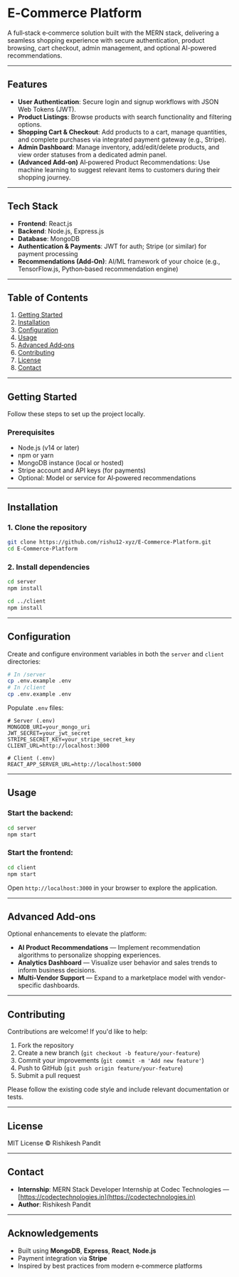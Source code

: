# E‑Commerce Platform

A full‑stack e‑commerce solution built with the MERN stack, delivering a seamless shopping experience with secure authentication, product browsing, cart checkout, admin management, and optional AI-powered recommendations.

---

##  Features

- **User Authentication**: Secure login and signup workflows with JSON Web Tokens (JWT).
- **Product Listings**: Browse products with search functionality and filtering options.
- **Shopping Cart & Checkout**: Add products to a cart, manage quantities, and complete purchases via integrated payment gateway (e.g., Stripe).
- **Admin Dashboard**: Manage inventory, add/edit/delete products, and view order statuses from a dedicated admin panel.
- **(Advanced Add‑on)** AI‑powered Product Recommendations: Use machine learning to suggest relevant items to customers during their shopping journey.

---

##  Tech Stack

- **Frontend**: React.js  
- **Backend**: Node.js, Express.js  
- **Database**: MongoDB  
- **Authentication & Payments**: JWT for auth; Stripe (or similar) for payment processing  
- **Recommendations (Add‑On)**: AI/ML framework of your choice (e.g., TensorFlow.js, Python‑based recommendation engine)

---

##  Table of Contents

1. [Getting Started](#getting-started)  
2. [Installation](#installation)  
3. [Configuration](#configuration)  
4. [Usage](#usage)  
5. [Advanced Add‑ons](#advanced-add-ons)  
6. [Contributing](#contributing)  
7. [License](#license)  
8. [Contact](#contact)

---

##  Getting Started

Follow these steps to set up the project locally.

### Prerequisites

- Node.js (v14 or later)  
- npm or yarn  
- MongoDB instance (local or hosted)  
- Stripe account and API keys (for payments)  
- Optional: Model or service for AI‑powered recommendations

---

##  Installation

### 1. Clone the repository
```bash
git clone https://github.com/rishu12-xyz/E-Commerce-Platform.git
cd E-Commerce-Platform
```

### 2. Install dependencies
```bash
cd server
npm install

cd ../client
npm install
```

---

##  Configuration

Create and configure environment variables in both the `server` and `client` directories:

```bash
# In /server
cp .env.example .env
# In /client
cp .env.example .env
```

Populate `.env` files:

```text
# Server (.env)
MONGODB_URI=your_mongo_uri
JWT_SECRET=your_jwt_secret
STRIPE_SECRET_KEY=your_stripe_secret_key
CLIENT_URL=http://localhost:3000

# Client (.env)
REACT_APP_SERVER_URL=http://localhost:5000
```

---

##  Usage

### Start the backend:
```bash
cd server
npm start
```

### Start the frontend:
```bash
cd client
npm start
```

Open `http://localhost:3000` in your browser to explore the application.

---

##  Advanced Add‑ons

Optional enhancements to elevate the platform:

- **AI Product Recommendations** — Implement recommendation algorithms to personalize shopping experiences.
- **Analytics Dashboard** — Visualize user behavior and sales trends to inform business decisions.
- **Multi‑Vendor Support** — Expand to a marketplace model with vendor-specific dashboards.

---

##  Contributing

Contributions are welcome! If you'd like to help:

1. Fork the repository  
2. Create a new branch (`git checkout -b feature/your-feature`)  
3. Commit your improvements (`git commit -m 'Add new feature'`)  
4. Push to GitHub (`git push origin feature/your-feature`)  
5. Submit a pull request

Please follow the existing code style and include relevant documentation or tests.

---

##  License

MIT License © Rishikesh Pandit

---

##  Contact

- **Internship**: MERN Stack Developer Internship at Codec Technologies — [https://codectechnologies.in](https://codectechnologies.in)  
- **Author**: Rishikesh Pandit

---

##  Acknowledgements

- Built using **MongoDB**, **Express**, **React**, **Node.js**  
- Payment integration via **Stripe**  
- Inspired by best practices from modern e‑commerce platforms
